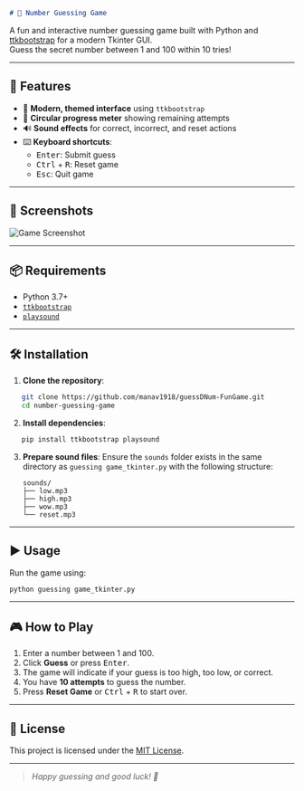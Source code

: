 
````markdown
# 🎯 Number Guessing Game
````
A fun and interactive number guessing game built with Python and [ttkbootstrap](https://ttkbootstrap.readthedocs.io/) for a modern Tkinter GUI.  
Guess the secret number between 1 and 100 within 10 tries!

---

## 🚀 Features

- 🎨 **Modern, themed interface** using `ttkbootstrap`
- 🔄 **Circular progress meter** showing remaining attempts
- 🔊 **Sound effects** for correct, incorrect, and reset actions
- ⌨️ **Keyboard shortcuts**:
  - <kbd>Enter</kbd>: Submit guess
  - <kbd>Ctrl</kbd> + <kbd>R</kbd>: Reset game
  - <kbd>Esc</kbd>: Quit game

---

## 📸 Screenshots

![Game Screenshot](![image](https://github.com/user-attachments/assets/d5a9575a-4b38-40ff-926f-71398d17ebba)
)

---

## 📦 Requirements

- Python 3.7+
- [`ttkbootstrap`](https://pypi.org/project/ttkbootstrap/)
- [`playsound`](https://pypi.org/project/playsound/)

---

## 🛠 Installation

1. **Clone the repository**:

````bash
   git clone https://github.com/manav1918/guessDNum-FunGame.git
   cd number-guessing-game
````

2. **Install dependencies**:

````bash
   pip install ttkbootstrap playsound
````

3. **Prepare sound files**:
   Ensure the `sounds` folder exists in the same directory as `guessing game_tkinter.py` with the following structure:

   ```
   sounds/
   ├── low.mp3
   ├── high.mp3
   ├── wow.mp3
   └── reset.mp3
   ```

---

## ▶️ Usage

Run the game using:

```bash
python guessing game_tkinter.py
```

---

## 🎮 How to Play

1. Enter a number between 1 and 100.
2. Click **Guess** or press <kbd>Enter</kbd>.
3. The game will indicate if your guess is too high, too low, or correct.
4. You have **10 attempts** to guess the number.
5. Press **Reset Game** or <kbd>Ctrl</kbd> + <kbd>R</kbd> to start over.

---

## 📄 License

This project is licensed under the [MIT License](LICENSE).

---

> *Happy guessing and good luck! 🎉*

```
